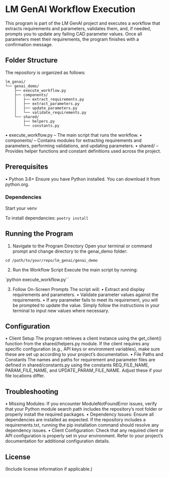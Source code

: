 # LM GenAI Workflow Execution

This program is part of the LM GenAI project and executes a workflow that extracts requirements and parameters, validates them, and, if needed, prompts you to update any failing CAD parameter values. Once all parameters meet their requirements, the program finishes with a confirmation message.

## Folder Structure

The repository is organized as follows:

```
lm_genai/
└── genai_demo/
    ├── execute_workflow.py
    ├── components/
    │   ├── extract_requirements.py
    │   ├── extract_parameters.py
    │   ├── update_parameters.py
    │   └── validate_requirements.py
    └── shared/
        ├── helpers.py
        └── constants.py
```

• execute_workflow.py – The main script that runs the workflow.
• components/ – Contains modules for extracting requirements and parameters, performing validations, and updating parameters.
• shared/ – Provides helper functions and constant definitions used across the project.

## Prerequisites
• Python 3.6+
Ensure you have Python installed. You can download it from python.org.

### Dependencies

Start your venv

To install dependancies: 
`poetry install`




## Running the Program
1.	Navigate to the Program Directory
Open your terminal or command prompt and change directory to the genai_demo folder:

`cd /path/to/your/repo/lm_genai/genai_demo`


2.	Run the Workflow Script
Execute the main script by running:

`python execute_workflow.py``


3.	Follow On-Screen Prompts
The script will:
	• Extract and display requirements and parameters.
	• Validate parameter values against the requirements.
	• If any parameter fails to meet its requirement, you will be prompted to update the value.
Simply follow the instructions in your terminal to input new values where necessary.

## Configuration
• Client Setup
The program retrieves a client instance using the get_client() function from the shared/helpers.py module. If the client requires any specific configuration (e.g., API keys or environment variables), make sure these are set up according to your project’s documentation.
• File Paths and Constants
The names and paths for requirement and parameter files are defined in shared/constants.py using the constants REQ_FILE_NAME, PARAM_FILE_NAME, and UPDATE_PARAM_FILE_NAME. Adjust these if your file locations differ.

## Troubleshooting
• Missing Modules:
If you encounter ModuleNotFoundError issues, verify that your Python module search path includes the repository’s root folder or properly install the required packages.
• Dependency Issues:
Ensure all dependencies are installed as expected. If the repository includes a requirements.txt, running the pip installation command should resolve any dependency issues.
• Client Configuration:
Check that any required client or API configuration is properly set in your environment. Refer to your project’s documentation for additional configuration details.

## License

(Include license information if applicable.)



